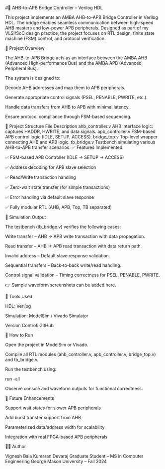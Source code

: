 #🔗 AHB-to-APB Bridge Controller – Verilog HDL

This project implements an AMBA AHB-to-APB Bridge Controller in Verilog HDL. The bridge enables seamless communication between high-speed AHB masters and low-power APB peripherals. Designed as part of my VLSI/SoC design practice, the project focuses on RTL design, finite state machine (FSM) control, and protocol verification.

📌 Project Overview

The AHB-to-APB Bridge acts as an interface between the AMBA AHB (Advanced High-performance Bus) and the AMBA APB (Advanced Peripheral Bus).

The system is designed to:

Decode AHB addresses and map them to APB peripherals.

Generate appropriate control signals (PSEL, PENABLE, PWRITE, etc.).

Handle data transfers from AHB to APB with minimal latency.

Ensure protocol compliance through FSM-based sequencing.

📂 Project Structure
File	Description
ahb_controller.v	AHB interface logic: captures HADDR, HWRITE, and data signals.
apb_controller.v	FSM-based APB control logic (IDLE, SETUP, ACCESS).
bridge_top.v	Top-level wrapper connecting AHB and APB logic.
tb_bridge.v	Testbench simulating various AHB-to-APB transfer scenarios.
✅ Features Implemented

✅ FSM-based APB Controller (IDLE → SETUP → ACCESS)

✅ Address decoding for APB slave selection

✅ Read/Write transaction handling

✅ Zero-wait state transfer (for simple transactions)

✅ Error handling via default slave response

✅ Fully modular RTL (AHB, APB, Top, TB separated)

🧪 Simulation Output

The testbench (tb_bridge.v) verifies the following cases:

Write transfer – AHB → APB write transaction with data propagation.

Read transfer – AHB → APB read transaction with data return path.

Invalid address – Default slave response validation.

Sequential transfers – Back-to-back write/read handling.

Control signal validation – Timing correctness for PSEL, PENABLE, PWRITE.

👉 Sample waveform screenshots can be added here.

🔧 Tools Used

HDL: Verilog

Simulation: ModelSim / Vivado Simulator

Version Control: GitHub

🚀 How to Run

Open the project in ModelSim or Vivado.

Compile all RTL modules (ahb_controller.v, apb_controller.v, bridge_top.v) and tb_bridge.v.

Run the testbench using:

run -all


Observe console and waveform outputs for functional correctness.

🧠 Future Enhancements

Support wait states for slower APB peripherals

Add burst transfer support from AHB

Parameterized data/address width for scalability

Integration with real FPGA-based APB peripherals

👨‍💻 Author

Vignesh Bala Kumaran Devaraj
Graduate Student – MS in Computer Engineering
George Mason University – Fall 2024
